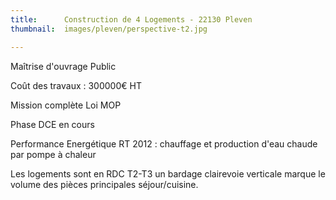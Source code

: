 ```yaml
---
title:      Construction de 4 Logements - 22130 Pleven
thumbnail:  images/pleven/perspective-t2.jpg

---
```

Maîtrise d'ouvrage Public

Coût des travaux : 300000€ HT

Mission complète Loi MOP

Phase DCE en cours

Performance Energétique RT 2012 : chauffage et production d'eau chaude par pompe à chaleur

Les logements sont en RDC T2-T3 un bardage clairevoie verticale marque le volume des pièces principales séjour/cuisine.

